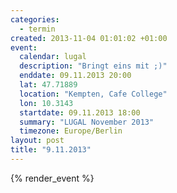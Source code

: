 ```yaml
--- 
categories: 
  - termin
created: 2013-11-04 01:01:02 +01:00
event: 
  calendar: lugal
  description: "Bringt eins mit ;)"
  enddate: 09.11.2013 20:00
  lat: 47.71889
  location: "Kempten, Cafe College"
  lon: 10.3143
  startdate: 09.11.2013 18:00
  summary: "LUGAL November 2013"
  timezone: Europe/Berlin
layout: post
title: "9.11.2013"
---
```


{% render_event %}


